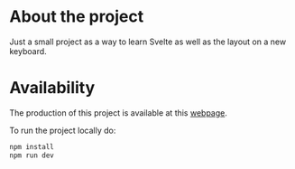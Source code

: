 # About the project
Just a small project as a way to learn Svelte as well as the layout on a new keyboard.

# Availability
The production of this project is available at this [webpage](https://svelte-typing-game.alfkristianhelle.no/). 

To run the project locally do:

``` bash
npm install
npm run dev
```